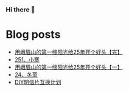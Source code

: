 ### Hi there 👋

<!--
**rebron1900/rebron1900** is a ✨ _special_ ✨ repository because its `README.md` (this file) appears on your GitHub profile.

Here are some ideas to get you started:

- 🔭 I’m currently working on ...
- 🌱 I’m currently learning ...
- 👯 I’m looking to collaborate on ...
- 🤔 I’m looking for help with ...
- 💬 Ask me about ...
- 📫 How to reach me: ...
- 😄 Pronouns: ...
- ⚡ Fun fact: ...
-->



# Blog posts
<!-- BLOG-POST-LIST:START -->
- [用峨眉山的第一缕阳光给25年开个好头【完】](https://1900.live/yong-e-mei-shan-de-di-yi-lu-yang-guang-gei-25nian-kai-ge-hao-tou-wan/)
- [251、小寒](https://1900.live/251-xiao-han/)
- [用峨眉山的第一缕阳光给25年开个好头【一】](https://1900.live/yong-e-mei-shan-de-di-yi-lu-yang-guang-gei-25nian-kai-ge-hao-tou-yi/)
- [24、冬至](https://1900.live/24-dong-zhi/)
- [DIY明信片互换计划](https://1900.live/ming-xin-pian-hu-huan-ji-hua/)
<!-- BLOG-POST-LIST:END -->
